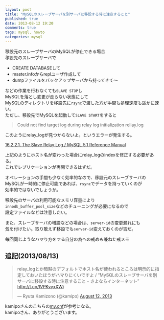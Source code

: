 ```yaml
---
layout: post
title: "MySQLのスレーブサーバを別サーバに移設する時に注意すること"
published: true
date: 2013-08-12 19:20
comments: true
tags: mysql, howto
categories: mysql
---
```


移設元のスレーブサーバのMySQLが停止できる場合  
移設先のスレーブサーバで

- CREATE DATABASEして   
- master.infoからreplユーザ作成して
- dumpファイルをバックアップサーバから持ってきて〜  

などの作業を行わなくても`SLAVE STOP`し  
MySQLを落とし変更が走らない状態にして  
MySQLのディレクトリを移設先に`rsync`で渡した方が手間も処理速度も遥かに速い。  
ただし、移設先でMySQLを起動して`SLAVE START`をすると

> Could not find target log during relay log initialization rellay.log

このようにrelay_logが見つからないよ。というエラーが発生する。

[16.2.2.1. The Slave Relay Log / MySQL 5.1 Reference Manual ](http://dev.mysql.com/doc/refman/5.1/en/slave-logs-relaylog.html)  
  
上記のようにホスト名が変わった場合にrelay_logのindexを修正する必要がある。  
これでレプリケーションが再開できるはずだ。  
  
オペレーションの手間も少なく効率的なので、移設元のスレーブサーバの  
MySQLが一時的に停止可能であれば、`rsync`でデータを持っていくのが  
効率的ではないでしょうか。  
  
移設先のサーバの利用可能なメモリ容量により  
`innodb_buffer_pool_size`などのチューニングが必要になるので  
設定ファイルなどは注意したい。  
  
また、スレーブサーバの増設などの場合は、`server-id`の変更漏れにも  
気を付けたい。取り敢えず移設でも`server-id`変えておくのが吉だ。
  
毎回同じようなハマり方をする自分の為への戒めも兼ねた戒メモ

## 追記(2013/08/13)

<blockquote class="twitter-tweet"><p>relay_logとか暗黙のデフォルトでホスト名が使われるところは明示的に指定しておいたほうがハマりにくいですよ / “MySQLのスレーブサーバを別サーバに移設する時に注意すること - さよならインターネット” <a href="http://t.co/IVPKvyxXWi">http://t.co/IVPKvyxXWi</a></p>&mdash; Ryuta Kamizono (@kamipo) <a href="https://twitter.com/kamipo/statuses/366906226359009280">August 12, 2013</a></blockquote>
<script async src="//platform.twitter.com/widgets.js" charset="utf-8"></script>
  
  
kamipoさんのこちらの[my.cnf](https://github.com/kamipo/etcfiles/blob/master/etc/my.cnf#L57)が参考になる。  
kamipoさん、ありがとうございます。
